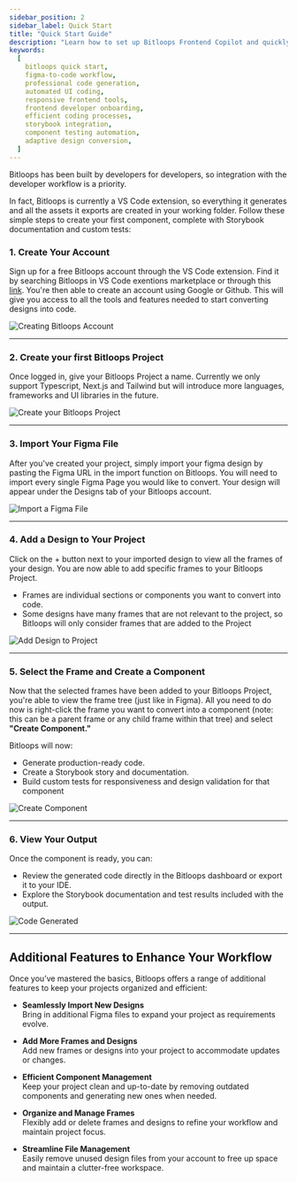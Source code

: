 ```yaml
---
sidebar_position: 2
sidebar_label: Quick Start
title: "Quick Start Guide"
description: "Learn how to set up Bitloops Frontend Copilot and quickly convert your Figma designs into responsive, production-ready components with built-in tests and documentation."
keywords:
  [
    bitloops quick start,
    figma-to-code workflow,
    professional code generation,
    automated UI coding,
    responsive frontend tools,
    frontend developer onboarding,
    efficient coding processes,
    storybook integration,
    component testing automation,
    adaptive design conversion,
  ]
---
```


Bitloops has been built by developers for developers, so integration with the developer workflow is a priority. 

In fact, Bitloops is currently a VS Code extension, so everything it generates and all the assets it exports are created in your working folder. Follow these simple steps to create your first component, complete with Storybook documentation and custom tests:


### **1. Create Your Account**  
Sign up for a free Bitloops account through the VS Code extension. Find it by searching Bitloops in VS Code exentions marketplace or through this [link](https://marketplace.visualstudio.com/items?itemName=Bitloops.bitloops). You're then able to create an account using Google or Github. This will give you access to all the tools and features needed to start converting designs into code.  

![Creating Bitloops Account](../../../static/img/create_account.png)

---

### **2. Create your first Bitloops Project**  
Once logged in, give your Bitloops Project a name. Currently we only support Typescript, Next.js and Tailwind but will introduce more languages, frameworks and UI libraries in the future.  

![Create your Bitloops Project](../../../static/img/start_project.png)

---

### **3. Import Your Figma File**  
After you've created your project, simply import your figma design by pasting the Figma URL in the import function on Bitloops. You will need to import every single Figma Page you would like to convert. Your design will appear under the Designs tab of your Bitloops account.   

![Import a Figma File](../../../static/img/DocsFigmaImport.gif)

---

### **4. Add a Design to Your Project**  
Click on the + button next to your imported design to view all the frames of your design. You are now able to add specific frames to your Bitloops Project.  
- Frames are individual sections or components you want to convert into code. 
- Some designs have many frames that are not relevant to the project, so Bitloops will only consider frames that are added to the Project 

![Add Design to Project](../../../static/img/Adddesignstoproject.gif)

---

### **5. Select the Frame and Create a Component**  
Now that the selected frames have been added to your Bitloops Project, you're able to view the frame tree (just like in Figma). All you need to do now is right-click the frame you want to convert into a component (note: this can be a parent frame or any child frame within that tree) and select **"Create Component."**  

Bitloops will now:  
- Generate production-ready code.  
- Create a Storybook story and documentation.  
- Build custom tests for responsiveness and design validation for that component  

![Create Component](../../../static/img/CreateComponent.gif)

---

### **6. View Your Output**  
Once the component is ready, you can:  
- Review the generated code directly in the Bitloops dashboard or export it to your IDE.  
- Explore the Storybook documentation and test results included with the output.  

![Code Generated](../../../static/img/CodeGenerated.gif)

---

## **Additional Features to Enhance Your Workflow**

Once you’ve mastered the basics, Bitloops offers a range of additional features to keep your projects organized and efficient:  

- **Seamlessly Import New Designs**  
  Bring in additional Figma files to expand your project as requirements evolve.  

- **Add More Frames and Designs**  
  Add new frames or designs into your project to accommodate updates or changes.  

- **Efficient Component Management**  
  Keep your project clean and up-to-date by removing outdated components and generating new ones when needed.  

- **Organize and Manage Frames**  
  Flexibly add or delete frames and designs to refine your workflow and maintain project focus.  

- **Streamline File Management**  
  Easily remove unused design files from your account to free up space and maintain a clutter-free workspace.  

